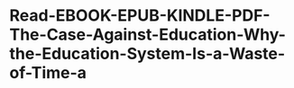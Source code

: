 # Read-EBOOK-EPUB-KINDLE-PDF-The-Case-Against-Education-Why-the-Education-System-Is-a-Waste-of-Time-a